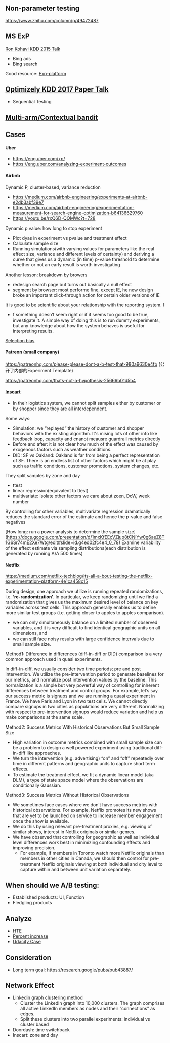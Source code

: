 ## Non-parameter testing
https://www.zhihu.com/column/p/49472487

## MS ExP
[Ron Kohavi KDD 2015 Talk](https://www.youtube.com/watch?v=ZfhQ-fIg4EU&feature=youtu.be&t=2m59s)

- Bing ads
- Bing search

Good resource: [Exp-platform](https://exp-platform.com/2018StrataABtutorial/)

## [Optimizely KDD 2017 Paper Talk](https://www.youtube.com/watch?v=AJX4W3MwKzU)
- Sequential Testing

## [Multi-arm/Contextual bandit](https://multithreaded.stitchfix.com/blog/2018/11/08/bandits/)

## Cases 
#### Uber
- https://eng.uber.com/xp/
- https://eng.uber.com/analyzing-experiment-outcomes

#### Airbnb
Dynamic P, cluster-based, variance reduction
- https://medium.com/airbnb-engineering/experiments-at-airbnb-e2db3abf39e7 
- https://medium.com/airbnb-engineering/experimentation-measurement-for-search-engine-optimization-b64136629760
- https://youtu.be/rxQ6D-QQMWc?t=728

Dynamic p value: how long to stop experiment
- Plot dyas in experiment vs pvalue and treatment effect
- Calculate sample size
- Running simulations(with varying values for parameters like the real effect size, variance and different levels of certainty) and deriving a curve that gives us a dynamic (in time) p-value threshold to determine whether or not an early result is worth investigating


Another lesson: breakdown by browers
- redesign search page but turns out basically a null effect
- segment by browser: most performe fine, except IE, he new design broke an important click-through action for certain older versions of IE

It is good to be scientific about your relationship with the reporting system. I
- f something doesn’t seem right or if it seems too good to be true, investigate it. A simple way of doing this is to run dummy experiments, but any knowledge about how the system behaves is useful for interpreting results.

[Selection bias](https://medium.com/airbnb-engineering/selection-bias-in-online-experimentation-c3d67795cceb)

#### Patreon (small company)

https://patreonhq.com/please-please-dont-a-b-test-that-980a9630e4fb (公开了内部的Experiment Template)

https://patreonhq.com/thats-not-a-hypothesis-25666b01d5b4

#### [Inscart](https://tech.instacart.com/it-all-depends-4bb7b22e854b)
- In their logistics system, we cannot split samples either by customer or by shopper since they are all interdependent.

Some ways:
- Simulation: we “replayed” the history of customer and shopper behaviors with the existing algorithm. It's mising lots of other info like feedback loop, capacity and cnanot meausre guardrail metrics directly
- Before and after: it is not clear how much of the effect was caused by exogenous factors such as weather conditions.
- DID: SF vs Oakland: Oakland is far from being a perfect representation of SF. There is an endless list of other factors which might be at play such as traffic conditions, customer promotions, system changes, etc.


They split samples by zone and day
- ttest
- linear regression(equivalent to ttest)
- multivariate: isolate other factors we care about zoen, DoW, week number

By controlling for other variables, multivariate regression dramatically reduces the standard error of the estimate and hence the p-value and false negatives


[How long: run a power analysis to determine the sample size]
(https://docs.google.com/presentation/d/1mxKfEEcVZjup8tCNiYw0g6aeZ8T1G6Sr74mE2Xe7Wtg/edit#slide=id.g4ed02fc4e4_0_78)
Examine variability of the effect estimate via sampling distributions(each distribution is generated by running A/A 500 times)

#### Netflix
https://medium.com/netflix-techblog/its-all-a-bout-testing-the-netflix-experimentation-platform-4e1ca458c15 

During design, one approach we utilize is running repeated randomizations, i.e. **‘re-randomization’**. In particular, we keep randomizing until we find a randomization that gives us the maximum desired level of balance on key variables across test cells. This approach generally enables us to define more similar test groups (i.e. getting closer to apples to apples comparison).
- we can only simultaneously balance on a limited number of observed variables, and it is very difficult to find identical geographic units on all dimensions, and
- we can still face noisy results with large confidence intervals due to small sample size. 

Method1:  Difference in differences (diff-in-diff or DID) comparison is a very common approach used in quasi experiments. 

In diff-in-diff, we usually consider two time periods; pre and post intervention. We utilize the pre-intervention period to generate baselines for our metrics, and normalize post intervention values by the baseline. This normalization is a simple but very powerful way of controlling for inherent differences between treatment and control groups. For example, let’s say our success metric is signups and we are running a quasi experiment in France. We have Paris and Lyon in two test cells. We cannot directly compare signups in two cities as populations are very different. Normalizing with respect to pre-intervention signups would reduce variation and help us make comparisons at the same scale.

Method2: Success Metrics With Historical Observations But Small Sample Size
- High variation in outcome metrics combined with small sample size can be a problem to design a well powered experiment using traditional diff-in-diff like approaches.
- We turn the intervention (e.g. advertising) “on” and “off” repeatedly over time in different patterns and geographic units to capture short term effects.
- To estimate the treatment effect, we fit a dynamic linear model (aka DLM), a type of state space model where the observations are conditionally Gaussian.

Method3: Success Metrics Without Historical Observations
- We sometimes face cases where we don’t have success metrics with historical observations. For example, Netflix promotes its new shows that are yet to be launched on service to increase member engagement once the show is available.
- We do this by using relevant pre-treatment proxies, e.g. viewing of similar shows, interest in Netflix originals or similar genres. 
- We have observed that controlling for geographic as well as individual level differences work best in minimizing confounding effects and improving precision.           
  - For example, if members in Toronto watch more Netflix originals than members in other cities in Canada, we should then control for pre-treatment Netflix originals viewing at both individual and city level to capture within and between unit variation separately.

## When should we A/B testing:
- Established products: UI, Function
- Fledgling products

## Analyze
- [HTE](http://www.unofficialgoogledatascience.com/2019/04/misadventures-in-experiments-for-growth.html)
- [Percent increase](http://jwegan.com/growth-hacking/wrong-way-to-analyze-experiments/)
- [Udacity Case](https://github.com/shubhamlal11/Udacity-AB-Testing-Final-Project)

## Consideration
- Long term goal: https://research.google/pubs/pub43887/


## Network Effect
- [Linkedin graph clustering method](https://engineering.linkedin.com/blog/2019/06/detecting-interference--an-a-b-test-of-a-b-tests)
  - Cluster the LinkedIn graph into 10,000 clusters. The graph comprises all active LinkedIn members as nodes and their “connections” as edges.  
  - Split these clusters into two parallel experiments: individual vs cluster based
- Doordash: time switchback 
- Inscart: zone and day
